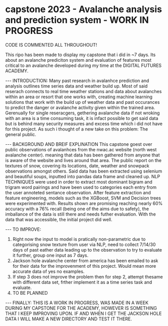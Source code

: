 # capstone 2023 - Avalanche analysis and prediction system - WORK IN PROGRESS

CODE IS COMMENTED ALL THROUGHOUT!

This ripo has been made to display my capstone that i did in ~7 days. Its about an avalanche prediciton system and evaluation of features most critical to an avalanche developed during my time at the DIGITAL FUTURES ACADEMY. 

--- INTRODUCTION:
Many past research in avalanhce prediction and analysis outlines time series data and weather build up. Most of said reserach connects to real time weather stations and data about avalanches within an area or resort that one works with, creating machine learning solutions that work with the build up of weather data and past occurances to predict the danger or avalanche activity given within the trained area. Gerenually for single reseracgers, gethering avalanche data if not wroking with an area is a time consuming task, it is infact possible to get said data but is behind many security measures and excess time which i did not have for this project. 
As such i thought of a new take on this problem: The general public.

--- BACKGROUND AND BREIF EXPLINATION
This capstone goest over public observations of avalanhces from the nwac.ac website (north west avalanche center). meaning that data has been gathered from anyone that is aware of the website and lives around that area. The public report on the textures of snow, covering its locations, date, weather and snowpack observations amongst others. Said data has been extracted using selenium and beautiful soups, inputted into pandas data frame and cleaned up. NLP TECHNIQUES were used in order to extract most dominant bigram and trigram word pairings and have been used to categories each entry from the user annoteted sentance observation. After feature extraction and feature engineering, models such as the XGBoost, SVM and Decision trees were experimented with. Results shown are promising reaching nearly 60% accuracy with a 76% recall (being one of the aims due to safety), the imballance of the data is still there and needs futher evaluation. With the data that was accessible, the initial project did well. 

--- TO IMPROVE:
1. Right now the input to model is pratically non-parametric due to categorising snow texture from user via NLP, need to collect 7/14/30 days of past eather data leading up to the observation to try to evaluate it further, group one input as 7 days.
2. Jackson hole avalanche center from america has been emailed to ask for their data for the improvenment of this project. Would mean more accurate data of yes no examples.
3. If step 3 does not improve the problem then for step 2, attempt thesame with different data set, frther implement it as a time series task and evaluate.
4. TO BE PLANNED 

--- FINALLY:
THIS IS A WORK IN PROGRESS, WAS MADE IN A WEEK DURING MY CAPSTONE FOR THE ACADEMY, HOWEVER IS SOMETHING THAT I KEEP IMPROVING UPON.
IF AND WHEN I GET THE JACKSON HOLE DATA I WILL MAKE A NEW DIRECTORY AND TEST IT THERE.

